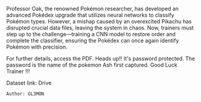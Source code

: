 Professor Oak, the renowned Pokémon researcher, has developed an advanced Pokédex upgrade that utilizes neural networks to classify Pokémon types. However, a mishap caused by an overexcited Pikachu has disrupted crucial data files, leaving the system in chaos. Now, trainers must step up to the challenge—training a CNN model to restore order and complete the classifier, ensuring the Pokédex can once again identify Pokémon with precision.

For further details, access the PDF. Heads up!! It's password protected. The password is the name of the pokemon Ash first captured. Good Luck Trainer !!!

Dataset link: Drive

    Author: GL3MON
